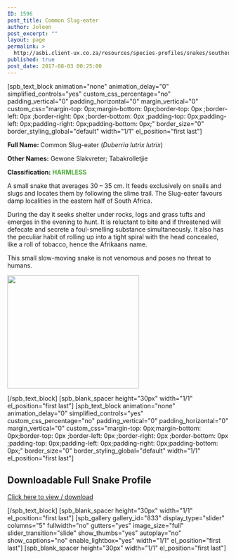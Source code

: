 ```yaml
---
ID: 1596
post_title: Common Slug-eater
author: Joleen
post_excerpt: ""
layout: page
permalink: >
  http://asbi.client-ux.co.za/resources/species-profiles/snakes/southern-africa/common-slug-eater/
published: true
post_date: 2017-08-03 00:25:00
---
```

[spb_text_block animation="none" animation_delay="0" simplified_controls="yes" custom_css_percentage="no" padding_vertical="0" padding_horizontal="0" margin_vertical="0" custom_css="margin-top: 0px;margin-bottom: 0px;border-top: 0px ;border-left: 0px ;border-right: 0px ;border-bottom: 0px ;padding-top: 0px;padding-left: 0px;padding-right: 0px;padding-bottom: 0px;" border_size="0" border_styling_global="default" width="1/1" el_position="first last"]

<strong>Full Name: </strong>Common Slug-eater (<em>Duberria lutrix lutrix</em>)

<strong>Other Names:</strong> Gewone Slakvreter; Tabakrolletjie

<strong>Classification:</strong> <strong><span style="color: #4ca937;">HARMLESS</span></strong>

A small snake that averages 30 – 35 cm. It feeds exclusively on snails and slugs and locates them by following the slime trail. The Slug-eater favours damp localities in the eastern half of South Africa.

During the day it seeks shelter under rocks, logs and grass tufts and emerges in the evening to hunt. It is reluctant to bite and if threatened will defecate and secrete a foul-smelling substance simultaneously. It also has the peculiar habit of rolling up into a tight spiral with the head concealed, like a roll of tobacco, hence the Afrikaans name.

This small slow-moving snake is not venomous and poses no threat to humans.

<a href="http://asbi.client-ux.co.za/wp-content/uploads/2016/06/Common_Slug-eater_DIST_web.jpg"><img class="alignnone wp-image-814 size-medium" src="http://asbi.client-ux.co.za/wp-content/uploads/2016/06/Common_Slug-eater_DIST_web-300x257.jpg" width="300" height="257" /></a>

[/spb_text_block] [spb_blank_spacer height="30px" width="1/1" el_position="first last"] [spb_text_block animation="none" animation_delay="0" simplified_controls="yes" custom_css_percentage="no" padding_vertical="0" padding_horizontal="0" margin_vertical="0" custom_css="margin-top: 0px;margin-bottom: 0px;border-top: 0px ;border-left: 0px ;border-right: 0px ;border-bottom: 0px ;padding-top: 0px;padding-left: 0px;padding-right: 0px;padding-bottom: 0px;" border_size="0" border_styling_global="default" width="1/1" el_position="first last"]
<h2>Downloadable Full Snake Profile</h2>
<a href="http://asbi.client-ux.co.za/wp-content/uploads/2016/06/20170522_ASI_SP_Common_Slug-eater_A4_DESKTOP.pdf" target="_blank">Click here to view / download</a>

[/spb_text_block] [spb_blank_spacer height="30px" width="1/1" el_position="first last"] [spb_gallery gallery_id="833" display_type="slider" columns="5" fullwidth="no" gutters="yes" image_size="full" slider_transition="slide" show_thumbs="yes" autoplay="no" show_captions="no" enable_lightbox="yes" width="1/1" el_position="first last"] [spb_blank_spacer height="30px" width="1/1" el_position="first last"]
